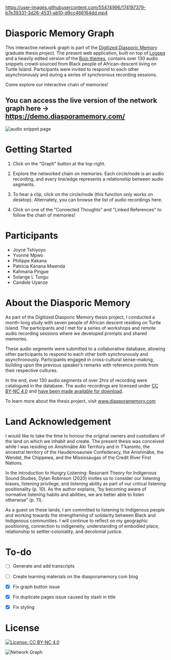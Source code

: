 https://user-images.githubusercontent.com/55474996/174197379-b7e39331-3d26-4531-ab10-d9cc466164dd.mp4

# Diasporic Memory Graph

This interactive network graph is part of the [Digitized Diasporic Memory](diasporamemory.com/) graduate thesis project. The present web application, built on top of [Logseq](logseq.com/) and a heavily edited version of the [Bujo themes](https://piotrsss.github.io/logseq-tools/public/#/bujo-themes), contains over 130 audio snippets crowd-sourced from Black people of African-descent living on Turtle Island. Participants were invited to respond to each other asynchronously and during a series of synchronous recording sessions.

Come explore our interactive chain of memories!

## You can access the live version of the network graph here → https://demo.diasporamemory.com/

![audio snippet page](https://user-images.githubusercontent.com/55474996/167474936-54202213-64d3-443f-be6c-a2edd1596253.PNG)

# Getting Started
1. Click on the "Graph" button at the top-right.

2. Explore the networked chain on memories. Each circle/node is an audio recording, and every line/edge represents a relationship between audio segments.

3. To hear a clip, click on the circle/node (this function only works on desktop). Alternately, you can browse the list of audio recordings here.

4. Click on one of the "Connected Thoughts" and "Linked References" to follow the chain of memories!

# Participants
- Joyce Tshiyoyo
- Yvonne Mpwo
- Philippe Kakana
- Patricia Kanana Mwenda
- Kahmaria Pingue
- Solange L Tungu
- Candide Uyanze

# About the Diasporic Memory
As part of the Digitized Diasporic Memory thesis project, I conducted a month-long study with seven people of African descent residing on Turtle Island. The participants and I met for a series of workshops and remote audio recording sessions where we developed prompts and shared memories.

These audio segments were submitted to a collaborative database, allowing other participants to respond to each other both synchronously and asynchronously. Participants engaged in cross-cultural sense-making, building upon the previous speaker’s remarks with reference points from their respective cultures.

In the end, over 130 audio segments of over 2hrs of recording were catalogued in the database. The audio recordings are licensed under [CC BY-NC 4.0](https://creativecommons.org/licenses/by-nc/4.0/) and [have been made available for download](https://diasporamemory.com/database/).

To learn more about the thesis project, visit www.diasporamemory.com

# Land Acknowledgement
I would like to take the time to honour the original owners and custodians of the land on which we inhabit and create. The present thesis was conceived while I was residing on Anishinābe Akì Territory and in T’karonto, the ancestral territory of the Haudenosaunee Confederacy, the Anishinābe, the Wendat, the Chippewa, and the Mississaugas of the Credit River First Nations.

In the introduction to Hungry Listening: Resonant Theory for Indigenous Sound Studies, Dylan Robinson (2020) invites us to consider our listening biases, listening privilege, and listening ability as part of our critical listening positionality (p. 10). As the author explains, “by becoming aware of normative listening habits and abilities, we are better able to listen otherwise” (p. 11).

As a guest on these lands, I am committed to listening to Indigenous people and working towards the strengthening of solidarity between Black and Indigenous communities. I will continue to reflect on my geographic positioning, connection to indigeneity, understanding of embodied place, relationship to settler-coloniality, and decolonial justice.

# To-do
- [ ] Generate and add transcripts
- [ ] Create learning materials on the diasporamemory.com blog
- [x] Fix graph button issue
- [x] Fix duplicate pages issue caused by slash in title
- [x] Fix styling


# License
[![License: CC BY-NC 4.0](https://img.shields.io/badge/License-CC%20BY--NC%204.0-lightgrey.svg)](https://creativecommons.org/licenses/by-nc/4.0/)


![Network Graph](https://user-images.githubusercontent.com/55474996/167474914-82d91ab1-3d52-4d4c-a447-893487eec30b.PNG)

